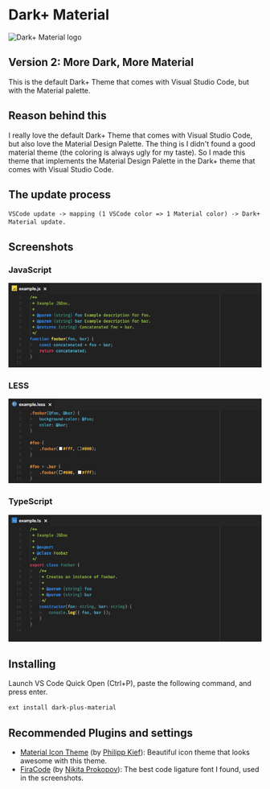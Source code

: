 # Dark+ Material

![Dark+ Material logo](https://cdn.rawgit.com/vangware/dark-plus-material/master/assets/logo.png)

## Version 2: More Dark, More Material

This is the default Dark+ Theme that comes with Visual Studio Code, but with the Material palette.

## Reason behind this

I really love the default Dark+ Theme that comes with Visual Studio Code, but also love the Material Design Palette. The thing is I didn't found a good material theme (the coloring is always ugly for my taste). So I made this theme that implements the Material Design Palette in the Dark+ theme that comes with Visual Studio Code.

## The update process

```plain
VSCode update -> mapping (1 VSCode color => 1 Material color) -> Dark+ Material update.
```

## Screenshots

### JavaScript

![JavaScript example](https://raw.githubusercontent.com/vangware/dark-plus-material/master/screenshots/javascript.jpeg)

### LESS

![LESS example](https://raw.githubusercontent.com/vangware/dark-plus-material/master/screenshots/less.jpeg)

### TypeScript

![TypeScript example](https://raw.githubusercontent.com/vangware/dark-plus-material/master/screenshots/typescript.jpeg)

## Installing

Launch VS Code Quick Open (Ctrl+P), paste the following command, and press enter.

```bash
ext install dark-plus-material
```

## Recommended Plugins and settings

- [Material Icon Theme](https://marketplace.visualstudio.com/items?itemName=PKief.material-icon-theme) (by [Philipp Kief](https://github.com/PKief)): Beautiful icon theme that looks awesome with this theme.
- [FiraCode](https://github.com/tonsky/FiraCode) (by [Nikita Prokopov](https://github.com/tonsky)): The best code ligature font I found, used in the screenshots.
